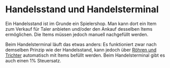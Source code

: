 # Handelsstand und Handelsterminal
Ein Handelsstand ist im Grunde ein Spielershop. Man kann dort ein Item zum Verkauf für Taler anbieten und/oder den Ankauf desselben Items ermöglichen. Die Items müssen jedoch manuell nachgefüllt werden.

Beim Handelsterminal läuft das etwas anders: Es funktioniert zwar nach demselben Prinzip wie der Handelsstand, kann jedoch über [Röhren und Trichter](./hoppers.md) automatisch mit Items befüllt werden. Beim Handelsterminal gibt es auch einen 1% Steuersatz.